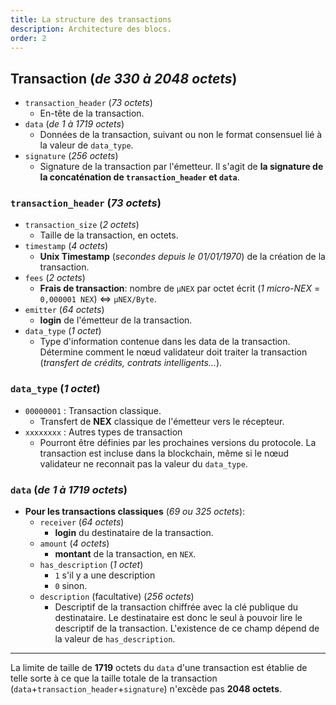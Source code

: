 ```yaml
---
title: La structure des transactions 
description: Architecture des blocs.
order: 2
---
```


## Transaction (*de 330 à 2048 octets*)
- `transaction_header` (*73 octets*)
    - En-tête de la transaction.
- `data` (*de 1 à 1719 octets*)
    - Données de la transaction, suivant ou non le format consensuel lié à la valeur de `data_type`.
- `signature` (*256 octets*)
    - Signature de la transaction par l'émetteur. Il s'agit de **la signature de la concaténation de `transaction_header` et `data`**.

### `transaction_header` (*73 octets*)
- `transaction_size` (*2 octets*)
    - Taille de la transaction, en octets.
- `timestamp` (*4 octets*)
    - **Unix Timestamp** (*secondes depuis le 01/01/1970*) de la création de la transaction.
- `fees` (*2 octets*)
    - **Frais de transaction**: nombre de `µNEX` par octet écrit (*1 micro-NEX* = `0,000001 NEX`) <=> `µNEX/Byte`.
- `emitter` (*64 octets*)
    - **login** de l'émetteur de la transaction.
- `data_type` (*1 octet*)
    - Type d'information contenue dans les data de la transaction. Détermine comment le nœud validateur doit traiter la transaction (*transfert de crédits, contrats intelligents...*).

    
### `data_type` (*1 octet*)
- `00000001` : Transaction classique.
    - Transfert de **NEX** classique de l'émetteur vers le récepteur.
- `xxxxxxxx` : Autres types de transaction
    - Pourront être définies par les prochaines versions du protocole. La transaction est incluse dans la blockchain, même si le nœud validateur ne reconnait pas la valeur du `data_type`.

### `data` (*de 1 à 1719 octets*)
- **Pour les transactions classiques** (*69 ou 325 octets*):
    - `receiver` (*64 octets*)
        - **login** du destinataire de la transaction.
    - `amount` (*4 octets*)
        - **montant** de la transaction, en `NEX`.
    - `has_description` (*1 octet*)
        - `1` s'il y a une description
        - `0` sinon.
    - `description` (facultative) (*256 octets*)
        - Descriptif de la transaction chiffrée avec la clé publique du destinataire. Le destinataire est donc le seul à pouvoir lire le descriptif de la transaction. L'existence de ce champ dépend de la valeur de `has_description`.

---

La limite de taille de **1719** octets du `data` d'une transaction est établie de telle sorte à ce que la taille totale de la transaction (`data`+`transaction_header`+`signature`) n'excède pas **2048 octets**.